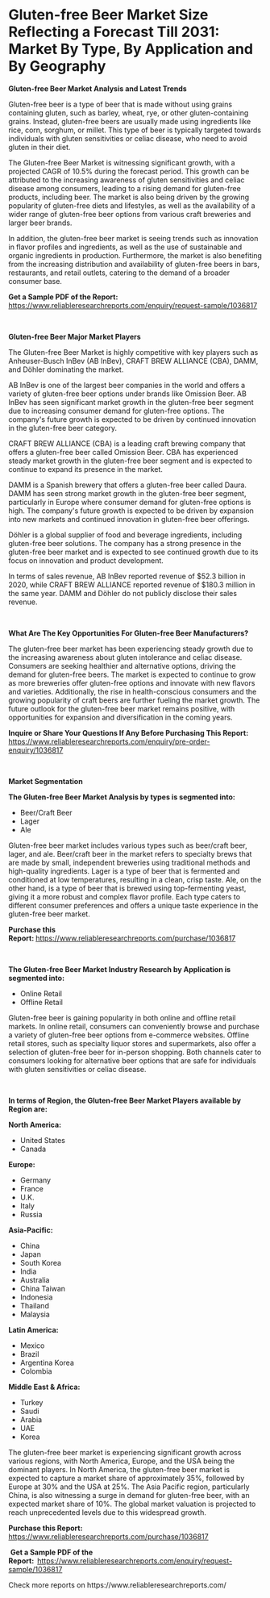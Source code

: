 <p><h1>Gluten-free Beer Market Size Reflecting a Forecast Till 2031: Market By Type, By Application and By Geography</h1></p><p><strong>Gluten-free Beer Market Analysis and Latest Trends</strong></p>
<p><p>Gluten-free beer is a type of beer that is made without using grains containing gluten, such as barley, wheat, rye, or other gluten-containing grains. Instead, gluten-free beers are usually made using ingredients like rice, corn, sorghum, or millet. This type of beer is typically targeted towards individuals with gluten sensitivities or celiac disease, who need to avoid gluten in their diet.</p><p>The Gluten-free Beer Market is witnessing significant growth, with a projected CAGR of 10.5% during the forecast period. This growth can be attributed to the increasing awareness of gluten sensitivities and celiac disease among consumers, leading to a rising demand for gluten-free products, including beer. The market is also being driven by the growing popularity of gluten-free diets and lifestyles, as well as the availability of a wider range of gluten-free beer options from various craft breweries and larger beer brands.</p><p>In addition, the gluten-free beer market is seeing trends such as innovation in flavor profiles and ingredients, as well as the use of sustainable and organic ingredients in production. Furthermore, the market is also benefiting from the increasing distribution and availability of gluten-free beers in bars, restaurants, and retail outlets, catering to the demand of a broader consumer base.</p></p>
<p><strong>Get a Sample PDF of the Report:&nbsp;</strong> <a href="https://www.reliableresearchreports.com/enquiry/request-sample/1036817">https://www.reliableresearchreports.com/enquiry/request-sample/1036817</a></p>
<p>&nbsp;</p>
<p><strong>Gluten-free Beer Major Market Players</strong></p>
<p><p>The Gluten-free Beer Market is highly competitive with key players such as Anheuser-Busch InBev (AB InBev), CRAFT BREW ALLIANCE (CBA), DAMM, and Döhler dominating the market. </p><p>AB InBev is one of the largest beer companies in the world and offers a variety of gluten-free beer options under brands like Omission Beer. AB InBev has seen significant market growth in the gluten-free beer segment due to increasing consumer demand for gluten-free options. The company's future growth is expected to be driven by continued innovation in the gluten-free beer category.</p><p>CRAFT BREW ALLIANCE (CBA) is a leading craft brewing company that offers a gluten-free beer called Omission Beer. CBA has experienced steady market growth in the gluten-free beer segment and is expected to continue to expand its presence in the market.</p><p>DAMM is a Spanish brewery that offers a gluten-free beer called Daura. DAMM has seen strong market growth in the gluten-free beer segment, particularly in Europe where consumer demand for gluten-free options is high. The company's future growth is expected to be driven by expansion into new markets and continued innovation in gluten-free beer offerings.</p><p>Döhler is a global supplier of food and beverage ingredients, including gluten-free beer solutions. The company has a strong presence in the gluten-free beer market and is expected to see continued growth due to its focus on innovation and product development.</p><p>In terms of sales revenue, AB InBev reported revenue of $52.3 billion in 2020, while CRAFT BREW ALLIANCE reported revenue of $180.3 million in the same year. DAMM and Döhler do not publicly disclose their sales revenue.</p></p>
<p>&nbsp;</p>
<p><strong>What Are The Key Opportunities For Gluten-free Beer Manufacturers?</strong></p>
<p><p>The gluten-free beer market has been experiencing steady growth due to the increasing awareness about gluten intolerance and celiac disease. Consumers are seeking healthier and alternative options, driving the demand for gluten-free beers. The market is expected to continue to grow as more breweries offer gluten-free options and innovate with new flavors and varieties. Additionally, the rise in health-conscious consumers and the growing popularity of craft beers are further fueling the market growth. The future outlook for the gluten-free beer market remains positive, with opportunities for expansion and diversification in the coming years.</p></p>
<p><strong>Inquire or Share Your Questions If Any Before Purchasing This Report:</strong> <a href="https://www.reliableresearchreports.com/enquiry/pre-order-enquiry/1036817">https://www.reliableresearchreports.com/enquiry/pre-order-enquiry/1036817</a></p>
<p>&nbsp;</p>
<p><strong>Market Segmentation</strong></p>
<p><strong>The Gluten-free Beer Market Analysis by types is segmented into:</strong></p>
<p><ul><li>Beer/Craft Beer</li><li>Lager</li><li>Ale</li></ul></p>
<p><p>Gluten-free beer market includes various types such as beer/craft beer, lager, and ale. Beer/craft beer in the market refers to specialty brews that are made by small, independent breweries using traditional methods and high-quality ingredients. Lager is a type of beer that is fermented and conditioned at low temperatures, resulting in a clean, crisp taste. Ale, on the other hand, is a type of beer that is brewed using top-fermenting yeast, giving it a more robust and complex flavor profile. Each type caters to different consumer preferences and offers a unique taste experience in the gluten-free beer market.</p></p>
<p><strong>Purchase this Report:&nbsp;</strong><a href="https://www.reliableresearchreports.com/purchase/1036817">https://www.reliableresearchreports.com/purchase/1036817</a></p>
<p>&nbsp;</p>
<p><strong>The Gluten-free Beer Market Industry Research by Application is segmented into:</strong></p>
<p><ul><li>Online Retail</li><li>Offline Retail</li></ul></p>
<p><p>Gluten-free beer is gaining popularity in both online and offline retail markets. In online retail, consumers can conveniently browse and purchase a variety of gluten-free beer options from e-commerce websites. Offline retail stores, such as specialty liquor stores and supermarkets, also offer a selection of gluten-free beer for in-person shopping. Both channels cater to consumers looking for alternative beer options that are safe for individuals with gluten sensitivities or celiac disease.</p></p>
<p>&nbsp;</p>
<p><strong>In terms of Region, the Gluten-free Beer Market Players available by Region are:</strong></p>
<p>
    <p> <strong> North America: </strong>
        <ul>
            <li>United States</li>
            <li>Canada</li>
        </ul>
        </p> 
    <p> <strong> Europe: </strong>
        <ul>
            <li>Germany</li>
            <li>France</li>
            <li>U.K.</li>
            <li>Italy</li>
            <li>Russia</li>
        </ul>
        </p> 
    <p> <strong> Asia-Pacific: </strong>
        <ul>
            <li>China</li>
            <li>Japan</li>
            <li>South Korea</li>
            <li>India</li>
            <li>Australia</li>
            <li>China Taiwan</li>
            <li>Indonesia</li>
            <li>Thailand</li>
            <li>Malaysia</li>
        </ul>
        </p> 
    <p> <strong> Latin America: </strong>
        <ul>
            <li>Mexico</li>
            <li>Brazil</li>
            <li>Argentina Korea</li>
            <li>Colombia</li>
        </ul>
        </p> 
    <p> <strong> Middle East & Africa: </strong>
        <ul>
            <li>Turkey</li>
            <li>Saudi</li>
            <li>Arabia</li>
            <li>UAE</li>
            <li>Korea</li>
        </ul>
    </p>
    </p>
<p><p>The gluten-free beer market is experiencing significant growth across various regions, with North America, Europe, and the USA being the dominant players. In North America, the gluten-free beer market is expected to capture a market share of approximately 35%, followed by Europe at 30% and the USA at 25%. The Asia Pacific region, particularly China, is also witnessing a surge in demand for gluten-free beer, with an expected market share of 10%. The global market valuation is projected to reach unprecedented levels due to this widespread growth.</p></p>
<p><strong>Purchase this Report: </strong><a href="https://www.reliableresearchreports.com/purchase/1036817">https://www.reliableresearchreports.com/purchase/1036817</a></p>
<p>&nbsp;<strong>Get a Sample PDF of the Report:&nbsp;&nbsp;</strong><a href="https://www.reliableresearchreports.com/enquiry/request-sample/1036817">https://www.reliableresearchreports.com/enquiry/request-sample/1036817</a></p>
<p><strong></strong></p>
<p>Check more reports on https://www.reliableresearchreports.com/</p>